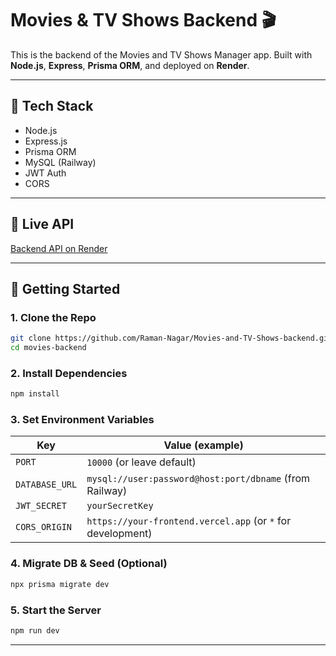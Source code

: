 # Movies & TV Shows Backend 🎬

This is the backend of the Movies and TV Shows Manager app. Built with **Node.js**, **Express**, **Prisma ORM**, and deployed on **Render**.

---

## 🧱 Tech Stack

- Node.js
- Express.js
- Prisma ORM
- MySQL (Railway)
- JWT Auth
- CORS

---

## 🔗 Live API

[Backend API on Render](https://movies-and-tv-shows-backend.onrender.com)

---

## 🚀 Getting Started

### 1. Clone the Repo

```bash
git clone https://github.com/Raman-Nagar/Movies-and-TV-Shows-backend.git
cd movies-backend
```
### 2. Install Dependencies

```bash
npm install
```
### 3. Set Environment Variables

| Key            | Value (example)                                             |
| -------------- | ----------------------------------------------------------- |
| `PORT`         | `10000` (or leave default)                                  |
| `DATABASE_URL` | `mysql://user:password@host:port/dbname` (from Railway)     |
| `JWT_SECRET`   | `yourSecretKey`                                             |
| `CORS_ORIGIN`  | `https://your-frontend.vercel.app` (or `*` for development) |

### 4. Migrate DB & Seed (Optional)

```bash
npx prisma migrate dev
```
### 5. Start the Server

```bash
npm run dev
```
---


